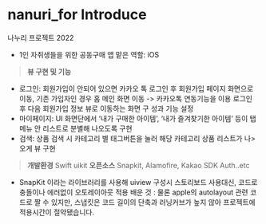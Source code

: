 # nanuri_for Introduce
나누리 프로젝트 2022
- 1인 자취생들을 위한 공동구매 앱 
맡은 역할: iOS 
>**뷰 구현 및 기능**
- 로그인: 회원가입이 안되어 있으면 카카오 톡 로그인 후 회원가입 페이지 화면으로 이동, 기존 가입자인 경우 홈 메인 화면 이동
  -> 카카오톡 연동기능을 이용 로그인 후 다음 회원가입 정보 뷰로 이동하는 화면 구
성과 기능 설정
-  마이페이지: UI 화면단에서 ‘내가 구매한 아이템’, ‘내가 즐겨찾기한 아이템’ 등이
 탭 메뉴 안 리스트로 분별해 나오도록 구현
- 검색: 상품 검색 시 카테고리 별 태그버튼을 눌러 해당 카테고리 상품 리스트가 나>오게 뷰 구현
> **개발환경** 
Swift uikit 
> **오픈소스** 
Snapkit, Alamofire, Kakao SDK Auth..etc
- SnapKit 이라는 라이브러리를 사용해 uiview 구성시 스토리보드 사용대신, 코드로 충돌이나 에러없이 오토레이아웃 적용
배운 것 : 물론 apple의 autolayout 관련 코드로 짤 수 있지만, 스냅킷은 코드 길이의 단축과 러닝커브가 높지 않아 프로젝트에 적용시간이 절약됐습니다.
 
